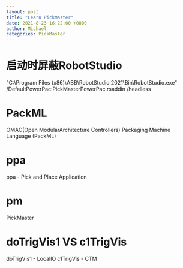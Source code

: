 ```yaml
---
layout: post
title: "Learn PickMaster"
date: 2021-8-23 16:22:00 +0800
author: Michael
categories: PickMaster
---
```


# 启动时屏蔽RobotStudio
"C:\Program Files (x86)\ABB\RobotStudio 2021\Bin\RobotStudio.exe" /DefaultPowerPac:PickMasterPowerPac.rsaddin /headless

# PackML
OMAC(Open ModularArchitecture Controllers) Packaging Machine Language (PackML)

# ppa
ppa - Pick and Place Application

# pm
PickMaster

# doTrigVis1 VS c1TrigVis
doTrigVis1 - LocalIO
c1TrigVis - CTM